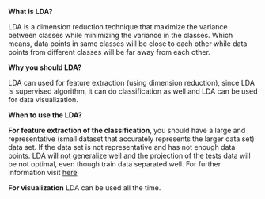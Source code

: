 **What is LDA?**

LDA is a dimension reduction technique that maximize the variance between classes while minimizing the variance in the classes. Which means, data points in same classes will be close to each other while data points from different classes will be far away from each other.

**Why you should LDA?**

LDA can used for feature extraction (using dimension reduction), since LDA is supervised algorithm, it can do classification as well and LDA can be used for data visualization.

**When to use the LDA?**

**For feature extraction of the classification**, you should have a large and representative (small dataset that accurately represents the larger data set) data set. If the data set is not representative and has not enough data points. LDA will not generalize well and the projection of the tests data will be not optimal, even though train data separated well. For further information visit [here](http://ieeexplore.ieee.org/xpls/icp.jsp?arnumber=908974)

**For visualization** LDA can be used all the time. 

